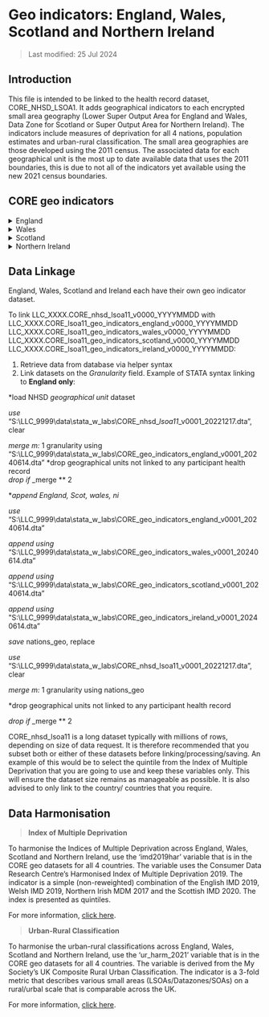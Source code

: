 # Geo indicators: England, Wales, Scotland and Northern Ireland

> Last modified: 25 Jul 2024

## Introduction
This file is intended to be linked to the health record dataset, CORE_NHSD_LSOA1. It adds geographical indicators to each encrypted small area geography (Lower Super Output Area for England and Wales, Data Zone for Scotland or Super Output Area for Northern Ireland). The indicators include measures of deprivation for all 4 nations, population estimates and urban-rural classification. The small area geographies are those developed using the 2011 census. The associated data for each geographical unit is the most up to date available data that uses the 2011 boundaries, this is due to not all of the indicators yet available using the new 2021 census boundaries. 

## CORE geo indicators

<details>
<summary>England</summary>

**1. Scale and Extent**

|**Field**|**Value**|
|:--:|:--:|
|Geographical coverage|England|
|Data Provider|Office of National Statistics, GOV.UK, Consumer Data Research Centre, My Society|
|Geographical Unit|LSOA11|
|Temporal Extent|2011-2020|
|Variables|15|
|Observations|32,844|
--

**2. Variables**

|**Variable Group**|**Variable**|**Description**|**Source**|**Date range of data**|
|:---:|:---:|:---:|:---:|:---:|
|**Geographical**|granularity|Lower Super Output Area code (2011)|Office of National Statistics|2011|
|**Geographical**|country|Country within the United Kingdom|Office of National Statistics|2011|
|**Geographical**|RGN11NM|Region within England|Office of National Statistics|2011|
**Deprivation**|imd2029eng|English indices of deprivation 2019, presented as quintiles, 1=most deprived, 5=least deprived.|[GOV.UK](https://www.gov.uk/government/statistics/english-indices-of-deprivation-2019)|2019|
|**Deprivation**|imd2019eng_income|English indices of deprivation 2019, Income, presented as quintiles. 1= lowest income, 5= highest income.|[GOV.UK](https://www.gov.uk/government/statistics/english-indices-of-deprivation-2019)|2019|
|**Deprivation**|imd2019eng_employment|English indices of deprivation 2019, Employment, presented as quintiles. 1=highest unemployment, 5= lowest unemployment.|[GOV.UK](https://www.gov.uk/government/statistics/english-indices-of-deprivation-2019)|2019|
|**Deprivation**|imd2019eng_education|English indices of deprivation 2019, Education, presented as quintiles. 1= lowest education and skills, 5= highest education and skills.|[GOV.UK](https://www.gov.uk/government/statistics/english-indices-of-deprivation-2019)|2019|
|**Deprivation**|imd2019eng_health|English indices of deprivation 2019, Health, presented as quintiles. 1= high health deprivation, 5= low health deprivation.|[GOV.UK](https://www.gov.uk/government/statistics/english-indices-of-deprivation-2019)|2019|
|**Deprivation**|imd2019eng_crime|English indices of deprivation 2019, Crime, presented as quintiles. 1= high crime rates, 5= low crime rates.|[GOV.UK](https://www.gov.uk/government/statistics/english-indices-of-deprivation-2019)|2019|
|**Deprivation**|imd2019eng_barriers|English indices of deprivation 2019, Barriers to Housing and Services, presented as quintiles. 1= high barriers, 5= low barriers.|[GOV.UK](https://www.gov.uk/government/statistics/english-indices-of-deprivation-2019)|2019|
|**Deprivation**|imd2019eng_environment|English indices of deprivation 2019, Environment, presented as quintiles. 1= low quality environment, 5= high quality environment.|[GOV.UK](https://www.gov.uk/government/statistics/english-indices-of-deprivation-2019)|2019|
|**Deprivation**|Imd2019har<sup>1</sup>|Consumer Data Research Centre’s Harmonisaed Index of Multiple Deprivation 2019, presented as quintiles. 1=most deprived, 5=least deprived. |[Consumer Data Research Centre](https://data.cdrc.ac.uk/dataset/index-multiple-deprivation-imd)|2019 (English IMD), 2019 (Welsh IMD), 2017 (Northern Irish MDM), 2020   (Scottish IMD)|
|**Population Estimate**|MPE_eng_2020|Mid-year (30 June) estimates of the usual resident population for Lower layer Super Output Areas (LSOAs) in England. 5 categories: <1200, 1200-1500, 1500-1600, 1600-1800 and >1800.|[Office for National Statistics](https://www.ons.gov.uk/peoplepopulationandcommunity/populationandmigration/populationestimates/datasets/lowersuperoutputareamidyearpopulationestimates)|2020|
|**Urban-Rural Indicator**|ur_eng_wal_2011|2011 Rural Urban Classification for England. 1= Urban major conurbation, 2= Urban minor conurbation, 3= Urban city and town, 4= Rural town and fringe, 5= Rural village and dispersed.|[GOV.UK](https://www.gov.uk/government/statistics/2011-rural-urban-classification)|2011|
|**Urban-Rural Indicator**|ur_harm_2021<sup>2</sup>|2021 UK Composite Rural Urban Classification. 1= Urban, 2= Rural, 3= More Rural. |[My Society](https://pages.mysociety.org/uk_ruc/analysis/background_and_analysis.html)|2011 (England and Wales), 2016 (Scotland), 2015 (Northern Ireland)|

<sup>1</sup> Citation if using the variable: Parsons, Alex (2021), UK Rural/Urban measures, https://github.com/mysociety/uk_ruc

<sup>2</sup> Citation if using the variable: Consumer Data Research Centre (2019), DOI: 10.20390/enginddepriv2015
</details>

<details>
<summary>Wales</summary>

**1. Scale and Extent**

|**Field**|**Value**|
|:--:|:--:|
|Geographical coverage|Wales|
|Data Provider|Office of National Statistics, GOV.WALES, Consumer Data Research Centre|
|Geographical Unit|LSOA11|
|Temporal Extent|2011-2020|
|Variables|15|
|Observations|1909|
--


**2. Variables**
|**Variable Group**|**Variable**|**Description**|**Source**|**Date range of data**|
|:---:|:---:|:---:|:---:|:---:|
|**Geographical**|granularity|Lower Super Output Area code (2011)|Office of National Statistics|2011|
|**Geographical**|country|Country within the United Kingdom|Office of National Statistics|2011|
|**Deprivation**|imd2019wal|Welsh Index of Multiple Deprivation 2019, presented as quintiles. 1= most deprived, 5= least deprived.|[GOV.WALES](https://www.gov.wales/welsh-index-multiple-deprivation)|2019|
|**Deprivation**|imd2019wal_income|Welsh Index of Multiple Deprivation 2019, Income, presented as quintiles. 1= lowest income, 5= highest income.|[GOV.WALES](https://www.gov.wales/welsh-index-multiple-deprivation)|2019|
|**Deprivation**|imd2019wal_employment|Welsh Index of Multiple Deprivation 2019, Employment, presented as quintiles. 1= highest unemployment, 5= lowest unemployment.|[GOV.WALES](https://www.gov.wales/welsh-index-multiple-deprivation)|2019|
|**Deprivation**|imd2019wal_education|Welsh Index of Multiple Deprivation 2019, Education, presented as quintiles. 1= lowest education, 5= highest education.|[GOV.WALES](https://www.gov.wales/welsh-index-multiple-deprivation)|2019|
|**Deprivation**|imd2019wal_health|Welsh Index of Multiple Deprivation 2019, Health, presented as quintiles. 1= high health deprivation, 5= low health deprivation.|[GOV.WALES](https://www.gov.wales/welsh-index-multiple-deprivation)|2019|
|**Deprivation**|imd2019wal_safety|Welsh Index of Multiple Deprivation 2019, Community Safety, presented as quintiles. 1= low community safety, 5= high community safety.|[GOV.WALES](https://www.gov.wales/welsh-index-multiple-deprivation)|2019|
|**Deprivation**|imd2019wal_services|Welsh Index of Multiple Deprivation 2019, Access to Services, presented as quintiles. 1= Strong access, 5= Weak access.|[GOV.WALES](https://www.gov.wales/welsh-index-multiple-deprivation)|2019|
|**Deprivation**|imd2019wal_environment|Welsh Index of Multiple Deprivation 2019, Physical Environment, presented as quintiles. 1= low quality environment, 5= high quality environment.|[GOV.WALES](https://www.gov.wales/welsh-index-multiple-deprivation)|2019|
|**Deprivation**|imd2019wal_housing|Welsh Index of Multiple Deprivation 2019, Housing, presented as quintiles. 1= low quality housing, 5= high quality.|[GOV.WALES](https://www.gov.wales/welsh-index-multiple-deprivation)|2019|
|**Deprivation**|Imd2019har<sup>1</sup>|Consumer Data Research Centre’s Harmonisaed Index of Multiple Deprivation 2019, presented as quintiles. 1= most deprived, 5= least deprived.|[Consumer Data Research Centre](https://data.cdrc.ac.uk/dataset/index-multiple-deprivation-imd)|2019 (English IMD), 2019 (Welsh IMD), 2017 (Northern Irish MDM), 2020   (Scottish IMD)|
|**Population Estimate**|MPE_wal_2020|Mid-year (30 June) estimates of the usual resident population for Lower layer Super Output Areas (LSOAs) in England and Wales. 5 categories: <1200, 1200-1500, 1500-1600, 1600-1800 and >1800.|[Office for National Statistics](https://www.ons.gov.uk/peoplepopulationandcommunity/populationandmigration/populationestimates/datasets/lowersuperoutputareamidyearpopulationestimates)|2020|
|**Urban-Rural Indicator**|ur_eng_wal_2011|2011 Rural Urban Classification for England. 1= Urban major conurbation, 2= Urban minor conurbation, 3= Urban city and town, 4= Rural town and fringe, 5= Rural village and dispersed.|[GOV.UK](https://www.gov.uk/government/statistics/2011-rural-urban-classification)|2011|
|**Urban-Rural Indicator**|ur_harm_2021 <sup>2</sup>|2021 UK Composite Rural Urban Classification. 1= Urban, 2= Rural, 3= More Rural|[My Society](https://pages.mysociety.org/uk_ruc/analysis/background_and_analysis.html)|2011 (England and Wales), 2016 (Scotland), 2015 (Northern Ireland)|

<sup>1</sup> Citation if using the variable: Parsons, Alex (2021), UK Rural/Urban measures, https://github.com/mysociety/uk_ruc

<sup>2</sup> Citation if using the variable: Consumer Data Research Centre (2019), DOI: 10.20390/enginddepriv2015
</details>


<details>
<summary>Scotland</summary>

**1. Scale and Extent**

|**Field**|**Value**|
|:--:|:--:|
|Geographical coverage|Scotland|
|Data Provider|GOV.UK, GOV.SCOT, Consumer Data Research Centre, National Records of Scotland|
|Geographical Unit|Data Zones|
|Temporal Extent|2011-2021|
|Variables|14|
|Observations|6976|
--

**2. Variables**

|**Variable Group**|**Variable**|**Description**|**Source**|**Date range of data**|
|:---:|:---:|:---:|:---:|:---:|
|**Geographical**|granularity|Data Zones (2011)|GOV.UK|2011|
|**Geographical**|country|Country within the United Kingdom|GOV.SCOT|2011|
|**Deprivation**|imd2020scot|Scottish Index of Multiple Deprivation 2019, presented as quintiles. 1= most deprived, 5= least deprived.|[GOV.SCOT](https://www.gov.scot/collections/scottish-index-of-multiple-deprivation-2020/)|2020|
|**Deprivation**|imd2020scot_income|Scottish Index of Multiple Deprivation 2019, Income, presented as quintiles. 1= lowest income, 5= highest income.|[GOV.SCOT](https://www.gov.scot/collections/scottish-index-of-multiple-deprivation-2020/)|2020|
|**Deprivation**|imd2020scot_employment|Scottish Index of Multiple Deprivation 2019, Employment, presented as quintiles. 1= highest unemployment, 5= lowest unemployment.|[GOV.SCOT](https://www.gov.scot/collections/scottish-index-of-multiple-deprivation-2020/)|2020|
|**Deprivation**|imd2020scot_education|Scottish Index of Multiple Deprivation 2019, Education, presented as quintiles. 1= lowest education, 5= highest education.|[GOV.SCOT](https://www.gov.scot/collections/scottish-index-of-multiple-deprivation-2020/)|2020|
|**Deprivation**|imd2020scot_health|Scottish Index of Multiple Deprivation 2019, Health, presented as quintiles. 1= high health deprivation, 5= low health deprivation.|[GOV.SCOT](https://www.gov.scot/collections/scottish-index-of-multiple-deprivation-2020/)|2020|
|**Deprivation**|imd2020scot_access|Scottish Index of Multiple Deprivation 2019, Access to Services, presented as quintiles. 1= strong access, 5= weak access.|[GOV.SCOT](https://www.gov.scot/collections/scottish-index-of-multiple-deprivation-2020/)|2020|
|**Deprivation**|imd2020scot_crime|Scottish Index of Multiple Deprivation 2019, Crime, presented as quintiles. 1= high crime rates, 5= low crime rates.|[GOV.SCOT](https://www.gov.scot/collections/scottish-index-of-multiple-deprivation-2020/)|2020|
|**Deprivation**|imd2020scot_housing|Scottish Index of Multiple Deprivation 2019, Housing, presented as quintiles. 1= low quality housing, 5= high quality.|[GOV.SCOT](https://www.gov.scot/collections/scottish-index-of-multiple-deprivation-2020/)|2020|
|**Deprivation**|imd2019har<sup>1</sup> |Consumer Data Research Centre’s Harmonisaed Index of Multiple Deprivation 2019, presented as quintiles. 1= most deprived, 5= least deprived.|[Consumer Data Research Centre](https://data.cdrc.ac.uk/dataset/index-multiple-deprivation-imd)|2019 (English IMD), 2019 (Welsh IMD), 2017 (Northern Irish MDM), 2020 (Scottish IMD)|
|**Population Estimate**|MPE_scot_2021|Mid-year (30 June) estimates of the usual resident population for Data Zones (2011) in Scotland. 5 categories: <1200, 1200-1500, 1500-1600, 1600-1800 and >1800.|[National Records of Scotland](https://www.nrscotland.gov.uk/statistics-and-data/statistics/statistics-by-theme/population/population-estimates/mid-year-population-estimates/mid-2021)|2021|
|**Urban-Rural Indicator**|ur_scot_2020|Scottish Government Urban Rural Classification 2020. 1= Large Urban Areas, 2=Other Urban Areas, 3= Accessible Amall Towns, 4= Remote Small Towns, 5= Accessible Rural Areas, 6= Remote Rural Areas.|[GOV.SCOT](https://www.gov.scot/publications/scottish-government-urban-rural-classification-2020/pages/3/)|2020|
|**Urban-Rural Indicator**|ur_harm_2021<sup>2</sup>|2021 UK Composite Rural Urban Classification. 1= Urban, 2= Rural, 3= More Rural.|[My Society](https://pages.mysociety.org/uk_ruc/analysis/background_and_analysis.html)|2011 (England and Wales), 2016 (Scotland), 2015 (Northern Ireland)|

<sup>1</sup> Citation if using the variable: Parsons, Alex (2021), UK Rural/Urban measures, https://github.com/mysociety/uk_ruc

<sup>2</sup> Citation if using the variable: Consumer Data Research Centre (2019), DOI: 10.20390/enginddepriv2015
</details>

<details>
<summary>Northern Ireland</summary>

**1. Scale and Extent**

|**Field**|**Value**|
|:--:|:--:|
|Geographical coverage|Northern Ireland|
|Data Provider|Northern Ireland Statistics and Research Agency, Consumer Data Research Centre|
|Geographical Unit|SOA|
|Temporal Extent|2011-2020|
|Variables|14|
|Observations|890|
--

**2. Variables**

|**Variable Group**|**Variable**|**Description**|**Source**|**Date range of data**|
|:---:|:---:|:---:|:---:|:---:|
|**Geographical**|granularity|Super Output Areas (2011)|[NISRA](https://www.nisra.gov.uk/support/output-geography-census-2011/super-output-areas)|2011|
|**Geographical**|country|Country within the United Kingdom|[NISRA](https://www.nisra.gov.uk/support/output-geography-census-2011/super-output-areas)|2011|
|**Deprivation**|imd2017ir|Northern Ireland Multiple Deprivation Measure 2017, presented as quintiles. 1= most deprived, 5= least deprived.|[NISRA](https://www.nisra.gov.uk/statistics/deprivation/northern-ireland-multiple-deprivation-measure-2017-nimdm2017)|2017|
|**Deprivation**|imd2017ir_income|Northern Ireland Multiple Deprivation Measure 2017, Income, presented as quintiles. 1= lowest income, 5= highest income.|[NISRA](https://www.nisra.gov.uk/statistics/deprivation/northern-ireland-multiple-deprivation-measure-2017-nimdm2017)|2017|
|**Deprivation**|imd2017ir_employment|Northern Ireland Multiple Deprivation Measure 2017, Employment, presented as quintiles. 1= highest unemployment, 5= lowest unemployment.|[NISRA](https://www.nisra.gov.uk/statistics/deprivation/northern-ireland-multiple-deprivation-measure-2017-nimdm2017)|2017|
|**Deprivation**|imd2017ir_education|Northern Ireland Multiple Deprivation Measure 2017, Education, presented as quintiles. 1= lowest education, 5= highest education.|[NISRA](https://www.nisra.gov.uk/statistics/deprivation/northern-ireland-multiple-deprivation-measure-2017-nimdm2017)|2017|
|**Deprivation**|imd2017ir_ health|Northern Ireland Multiple Deprivation Measure 2017, Health, presented as quintiles. 1= high health deprivation, 5= low health deprivation.|[NISRA](https://www.nisra.gov.uk/statistics/deprivation/northern-ireland-multiple-deprivation-measure-2017-nimdm2017)|2017|
|**Deprivation**|imd2017ir_access|Northern Ireland Multiple Deprivation Measure 2017, Access to Services, presented as quintiles. 1= strong access, 5= weak access.|[NISRA](https://www.nisra.gov.uk/statistics/deprivation/northern-ireland-multiple-deprivation-measure-2017-nimdm2017)|2017|
|**Deprivation**|imd2017ir_crime|Northern Ireland Multiple Deprivation Measure 2017, presented as quintiles. 1= high crime rates, 5= low crime rates.|[NISRA](https://www.nisra.gov.uk/statistics/deprivation/northern-ireland-multiple-deprivation-measure-2017-nimdm2017)|2017|
|**Deprivation**|imd2017ir_environment|Northern Ireland Multiple Deprivation Measure 2017, presented as quintiles. 1= low quality environment, 5= high quality environment.|[NISRA](https://www.nisra.gov.uk/statistics/deprivation/northern-ireland-multiple-deprivation-measure-2017-nimdm2017)|2017|
|**Deprivation**|imd2019har<sup>1</sup>|Consumer Data Research Centre’s Harmonisaed Index of Multiple Deprivation 2019, presented as quintiles. 1= most deprived, 5= least deprived.|[Consumer Data Research Centre](https://data.cdrc.ac.uk/dataset/index-multiple-deprivation-imd)|2019 (English IMD), 2019 (Welsh IMD), 2017 (Northern Irish MDM), 2020 (Scottish IMD)|
|**Population Estimate**|MPE_ire_2020|Mid-year (30 June) estimates of the usual resident population for Super Output Areas (2011) in Northern Ireland. 5 categories: <1200, 1200-1500, 1500-1600, 1600-1800 and >1800.|[NISRA](https://www.nisra.gov.uk/publications/2020-mid-year-population-estimates-small-areas)|2020|
|**Urban-Rural Indicator**|ur_ire_2015|Settlement classification 2015. 1=Urban, 2= Mixed urban/rural, 3= Rural|[NISRA](https://www.nisra.gov.uk/publications/settlement-2015-documentation)|2015|
|**Urban-Rural Indicator**|ur_harm_2021<sup>2</sup>|2021 UK Composite Rural Urban Classification. 1= Urban, 2= Rural, 3= More Rural.|[My Society](https://pages.mysociety.org/uk_ruc/analysis/background_and_analysis.html)|2011 (England and Wales), 2016 (Scotland), 2015 (Northern Ireland)|

<sup>1</sup> Citation if using the variable: Parsons, Alex (2021), UK Rural/Urban measures, https://github.com/mysociety/uk_ruc

<sup>2</sup> Citation if using the variable: Consumer Data Research Centre (2019), DOI: 10.20390/enginddepriv2015
</details>  




## Data Linkage
England, Wales, Scotland and Ireland each have their own geo indicator dataset.

To link LLC_XXXX.CORE_nhsd_lsoa11_v0000_YYYYMMDD with 
LLC_XXXX.CORE_lsoa11_geo_indicators_england_v0000_YYYYMMDD
LLC_XXXX.CORE_lsoa11_geo_indicators_wales_v0000_YYYYMMDD
LLC_XXXX.CORE_lsoa11_geo_indicators_scotland_v0000_YYYYMMDD
LLC_XXXX.CORE_lsoa11_geo_indicators_ireland_v0000_YYYYMMDD:

1. Retrieve data from database via helper syntax
2. Link datasets on the *Granularity* field. Example of STATA syntax linking to **England only**:

*load NHSD *geographical unit* dataset

*use* “S:\LLC_9999\data\stata_w_labs\CORE_nhsd_*lsoa11*_v0001_20221217.dta”, clear

*merge m:* 1 granularity using
“S:\LLC_9999\data\stata_w_labs\CORE_geo_indicators_england_v0001_20240614.dta”
*drop geographical units not linked to any participant health record  
*drop if* _merge ** 2

**append England, Scot, wales, ni*

*use* “S:\LLC_9999\data\stata_w_labs\CORE_geo_indicators_england_v0001_20240614.dta”

*append using* “S:\LLC_9999\data\stata_w_labs\CORE_geo_indicators_wales_v0001_20240614.dta”

*append using*
“S:\LLC_9999\data\stata_w_labs\CORE_geo_indicators_scotland_v0001_20240614.dta”

*append using* "S:\LLC_9999\data\stata_w_labs\CORE_geo_indicators_ireland_v0001_20240614.dta”

*save* nations_geo, replace

*use* “S:\LLC_9999\data\stata_w_labs\CORE_nhsd_lsoa11_v0001_20221217.dta”, clear

*merge m:* 1 granularity using nations_geo

*drop geographical units not linked to any participant health record

*drop if* _merge ** 2


CORE_nhsd_lsoa11 is a long dataset typically with millions of rows, depending on size of data request. It is therefore recommended that you subset both or either of these datasets before linking/processing/saving. An example of this would be to select the quintile from the Index of Multiple Deprivation that you are going to use and keep these variables only. This will ensure the dataset size remains as manageable as possible. It is also advised to only link to the country/ countries that you require.


## Data Harmonisation

>**Index of Multiple Deprivation**

To harmonise the Indices of Multiple Deprivation across England, Wales, Scotland and Northern Ireland, use the ‘imd2019har’ variable that is in the CORE geo datasets for all 4 countries. The variable uses the Consumer Data Research Centre’s Harmonised Index of Multiple Deprivation 2019. The indicator is a simple (non-reweighted) combination of the English IMD 2019, Welsh IMD 2019, Northern Irish MDM 2017 and the Scottish IMD 2020. The index is presented as quintiles. 

For more information, [click here](https://data.cdrc.ac.uk/dataset/index-multiple-deprivation-imd/resource/cdrc-harmonised-imd-2019#{view-graph:{graphOptions:{hooks:{processOffset:{},bindEvents:{}}}},graphOptions:{hooks:{processOffset:{},bindEvents:{}}}}).

>**Urban-Rural Classification**

To harmonise the urban-rural classifications across England, Wales, Scotland and Northern Ireland, use the ‘ur_harm_2021’ variable that is in the CORE geo datasets for all 4 countries. The variable is derived from the My Society’s UK Composite Rural Urban Classification. The indicator is a 3-fold metric that describes various small areas (LSOAs/Datazones/SOAs) on a rural/urbal scale that is comparable across the UK.

For more information, [click here](https://pages.mysociety.org/uk_ruc/analysis/background_and_analysis.html).